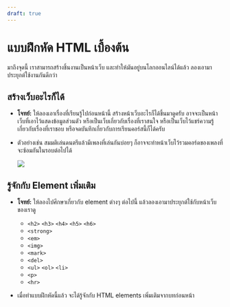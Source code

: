 ```yaml
---
draft: true
---
```


<script setup>
  import HtmlTagList from './components/HtmlTagList.vue'
</script>

# แบบฝึกหัด HTML เบื้องต้น

มาถึงจุดนี้
เราสามารถสร้างชิ้นงานเป็นหน้าเว็บ และทำให้มันอยู่บนโลกออนไลน์ได้แล้ว
ลองเอามาประยุกต์ใช้งานกันดีกว่า

## สร้างเว็บอะไรก็ได้

- **โจทย์:**
  ให้ลองเอาเรื่องที่เรียนรู้ไปก่อนหน้านี้ สร้างหน้าเว็บอะไรก็ได้ขึ้นมาดูครับ
  อาจจะเป็นหน้าเว็บที่เอาไว้แสดงข้อมูลส่วนตัว
  หรือเป็นเว็บเกี่ยวกับเรื่องที่เราสนใจ
  หรือเป็นเว็บไว้แชร์ความรู้เกี่ยวกับเรื่องที่เราชอบ
  หรือจดบันทึกเกี่ยวกับการเรียนคอร์สนี้ก็ได้ครับ

- ตัวอย่างเช่น
  สมมติเล่นดนตรีแล้วมีเพลงที่เล่นกันบ่อยๆ ก็อาจจะทำหน้าเว็บไว้รวมคอร์ดของเพลงที่จะซ้อมกันในรอบต่อไปได้

  ![](https://im.dt.in.th/ipfs/bafybeiglunbewkl3ofrvergpheaweal7wsk6o6iiaujfgby5qtjcfcbsfq/Screenshot_20230902_153135.webp)

## รู้จักกับ Element เพิ่มเติม

- **โจทย์:**
  ให้ลองไปศึกษาเกี่ยวกับ element ต่างๆ ต่อไปนี้
  แล้วลองเอามาประยุกต์ใช้กับหน้าเว็บของเราดู

  - `<h2>` `<h3>` `<h4>` `<h5>` `<h6>`
  - `<strong>`
  - `<em>`
  - `<img>`
  - `<mark>`
  - `<del>`
  - `<ul>` `<ol>` `<li>`
  - `<p>`
  - `<hr>`

- เมื่อทำแบบฝึกหัดนี้แล้ว จะได้รู้จักกับ HTML elements เพิ่มเติมจากบทก่อนหน้า

  <div><HtmlTagList introduced="html,head,body,h1,a,br,title" acquired="h2,h3,h4,h5,h6,strong,em,img,mark,del,ul,ol,li,hr,p" /></div>
